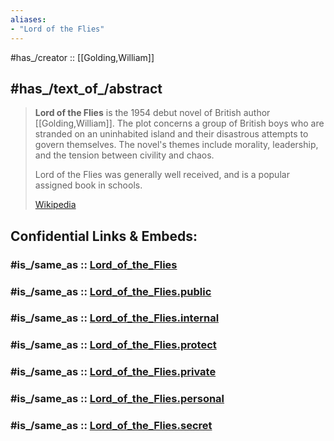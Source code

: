 ```yaml
---
aliases:
- "Lord of the Flies"
---
```


#has_/creator :: [[Golding,William]] 

## #has_/text_of_/abstract 

> **Lord of the Flies** is the 1954 debut novel of British author [[Golding,William]]. 
> The plot concerns a group of British boys 
> who are stranded on an uninhabited island 
> and their disastrous attempts to govern themselves. 
> The novel's themes include morality, leadership, 
> and the tension between civility and chaos.
>
> Lord of the Flies was generally well received, 
> and is a popular assigned book in schools.
>
> [Wikipedia](https://en.wikipedia.org/wiki/Lord%20of%20the%20Flies)


## Confidential Links & Embeds: 

### #is_/same_as :: [Lord_of_the_Flies](/_Standards/Society/Communication/Media/Writing/Book/Author/Lord_of_the_Flies.md) 

### #is_/same_as :: [Lord_of_the_Flies.public](/_public/Society/Communication/Media/Writing/Book/Author/Lord_of_the_Flies.public.md) 

### #is_/same_as :: [Lord_of_the_Flies.internal](/_internal/Society/Communication/Media/Writing/Book/Author/Lord_of_the_Flies.internal.md) 

### #is_/same_as :: [Lord_of_the_Flies.protect](/_protect/Society/Communication/Media/Writing/Book/Author/Lord_of_the_Flies.protect.md) 

### #is_/same_as :: [Lord_of_the_Flies.private](/_private/Society/Communication/Media/Writing/Book/Author/Lord_of_the_Flies.private.md) 

### #is_/same_as :: [Lord_of_the_Flies.personal](/_personal/Society/Communication/Media/Writing/Book/Author/Lord_of_the_Flies.personal.md) 

### #is_/same_as :: [Lord_of_the_Flies.secret](/_secret/Society/Communication/Media/Writing/Book/Author/Lord_of_the_Flies.secret.md)

